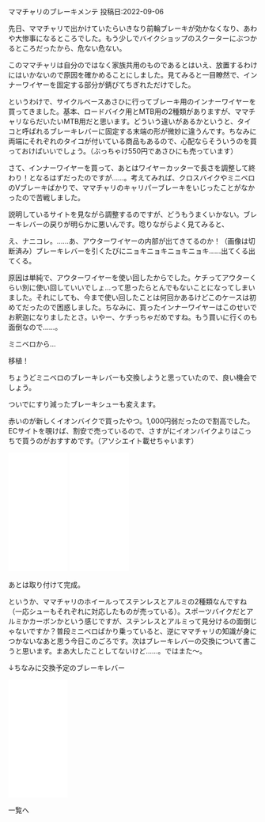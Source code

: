 ママチャリのブレーキメンテ
投稿日:2022-09-06

先日、ママチャリで出かけていたらいきなり前輪ブレーキが効かなくなり、あわや大惨事になるところでした。もう少しでバイクショップのスクーターにぶつかるところだったから、危ない危ない。

このママチャリは自分のではなく家族共用のものであるとはいえ、放置するわけにはいかないので原因を確かめることにしました。見てみると一目瞭然で、インナーワイヤーを固定する部分が錆びてちぎれただけでした。

というわけで、サイクルベースあさひに行ってブレーキ用のインナーワイヤーを買ってきました。基本、ロードバイク用とMTB用の2種類がありますが、ママチャリならだいたいMTB用だと思います。どういう違いがあるかというと、タイコと呼ばれるブレーキレバーに固定する末端の形が微妙に違うんです。ちなみに両端にそれぞれのタイコが付いている商品もあるので、心配ならそういうのを買っておけばいいでしょう。（ぶっちゃけ550円であさひにも売っています）

さて、インナーワイヤーを買って、あとはワイヤーカッターで長さを調整して終わり！となるはずだったのですが……。考えてみれば、クロスバイクやミニベロのVブレーキばかりで、ママチャリのキャリパーブレーキをいじったことがなかったので苦戦しました。

説明しているサイトを見ながら調整するのですが、どうもうまくいかない。ブレーキレバーの戻りが明らかに悪いんです。唸りながらよく見てみると、

え、ナニコレ。……あ、アウターワイヤーの内部が出てきてるのか！（画像は切断済み）ブレーキレバーを引くたびにニョキニョキニョキニョキ……出てくる出てくる。

原因は単純で、アウターワイヤーを使い回したからでした。ケチってアウターくらい別に使い回していいでしょ…って思ったらとんでもないことになってしまいました。それにしても、今まで使い回したことは何回かあるけどこのケースは初めてだったので困惑しました。ちなみに、買ったインナーワイヤーはこのせいでお釈迦になりましたとさ。いやー、ケチっちゃだめですね。もう買いに行くのも面倒なので……。

ミニベロから…

移植！

ちょうどミニベロのブレーキレバーも交換しようと思っていたので、良い機会でしょう。

ついでにすり減ったブレーキシューも変えます。

赤いのが新しくイオンバイクで買ったやつ。1,000円弱だったので割高でした。ECサイトを覗けば、割安で売っているので、さすがにイオンバイクよりはこっちで買うのがおすすめです。（アソシエイト載せちゃいます）

<iframe sandbox="allow-popups allow-scripts allow-modals allow-forms allow-same-origin" style="width:120px;height:240px;" marginwidth="0" marginheight="0" scrolling="no" frameborder="0" src="//rcm-fe.amazon-adsystem.com/e/cm?lt1=_blank&bc1=000000&IS2=1&bg1=FFFFFF&fc1=000000&lc1=0000FF&t=wkswhj0a-22&language=ja_JP&o=9&p=8&l=as4&m=amazon&f=ifr&ref=as_ss_li_til&asins=B079VF1738&linkId=9ab09d0d076124a5941488c5cbd6408b"></iframe>

<iframe sandbox="allow-popups allow-scripts allow-modals allow-forms allow-same-origin" style="width:120px;height:240px;" marginwidth="0" marginheight="0" scrolling="no" frameborder="0" src="//rcm-fe.amazon-adsystem.com/e/cm?lt1=_blank&bc1=000000&IS2=1&bg1=FFFFFF&fc1=000000&lc1=0000FF&t=wkswhj0a-22&language=ja_JP&o=9&p=8&l=as4&m=amazon&f=ifr&ref=as_ss_li_til&asins=B002E5CDHW&linkId=f9c46b3af44d64b9825c8dae99f9eaf4"></iframe>

あとは取り付けて完成。

というか、ママチャリのホイールってステンレスとアルミの2種類なんですね（一応シューもそれぞれに対応したものが売っている）。スポーツバイクだとアルミかカーボンかという感じですが、ステンレスとアルミって見分けるの面倒じゃないですか？普段ミニベロばかり乗っていると、逆にママチャリの知識が身につかないなあと思う今日このごろです。次はブレーキレバーの交換について書こうと思います。まあ大したことしてないけど……。ではまた～。

↓ちなみに交換予定のブレーキレバー

<iframe sandbox="allow-popups allow-scripts allow-modals allow-forms allow-same-origin" style="width:120px;height:240px;" marginwidth="0" marginheight="0" scrolling="no" frameborder="0" src="//rcm-fe.amazon-adsystem.com/e/cm?lt1=_blank&bc1=000000&IS2=1&bg1=FFFFFF&fc1=000000&lc1=0000FF&t=wkswhj0a-22&language=ja_JP&o=9&p=8&l=as4&m=amazon&f=ifr&ref=as_ss_li_til&asins=B00LNH95LE&linkId=cd31a32b1ba4376e899423dee0b52822"></iframe>

一覧へ
